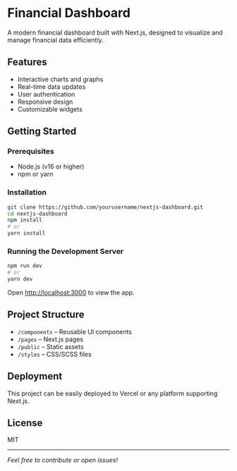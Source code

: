 # Financial Dashboard

A modern financial dashboard built with Next.js, designed to visualize and manage financial data efficiently.

## Features

- Interactive charts and graphs
- Real-time data updates
- User authentication
- Responsive design
- Customizable widgets

## Getting Started

### Prerequisites

- Node.js (v16 or higher)
- npm or yarn

### Installation

```bash
git clone https://github.com/yourusername/nextjs-dashboard.git
cd nextjs-dashboard
npm install
# or
yarn install
```

### Running the Development Server

```bash
npm run dev
# or
yarn dev
```

Open [http://localhost:3000](http://localhost:3000) to view the app.

## Project Structure

- `/components` – Reusable UI components
- `/pages` – Next.js pages
- `/public` – Static assets
- `/styles` – CSS/SCSS files

## Deployment

This project can be easily deployed to Vercel or any platform supporting Next.js.

## License

MIT

---

*Feel free to contribute or open issues!*
